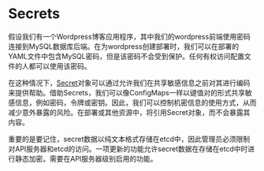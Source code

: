 # Secrets

假设我们有一个Wordpress博客应用程序，其中我们的wordpress前端使用密码连接到MySQL数据库后端。在为wordpress创建部署时，我们可以在部署的YAML文件中包含MySQL密码，但是该密码不会受到保护。任何有权访问配置文件的人都可以使用该密码。

在这种情况下，[Secret](https://kubernetes.io/docs/concepts/configuration/secret/)对象可以通过允许我们在共享敏感信息之前对其进行编码来提供帮助。借助Secrets，我们可以像ConfigMaps一样以键值对的形式共享敏感信息，例如密码，令牌或密钥。因此，我们可以控制机密信息的使用方式，从而减少意外暴露的风险。在部署或其他资源中，将引用Secret对象，而不会暴露其内容。

重要的是要记住，secret数据以纯文本格式存储在etcd中，因此管理员必须限制对API服务器和etcd的访问。一项更新的功能允许secret数据在存储在etcd中时进行静态加密。需要在API服务器级别启用的功能。

